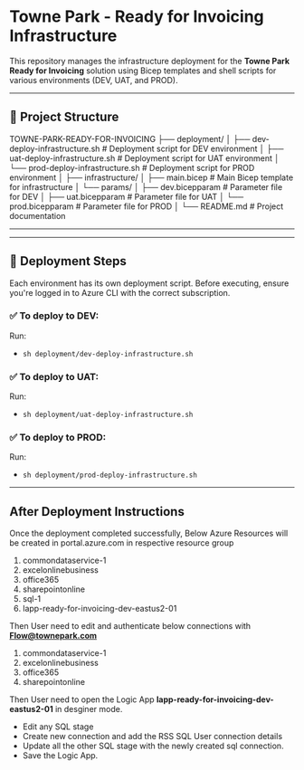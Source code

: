 # Towne Park - Ready for Invoicing Infrastructure

This repository manages the infrastructure deployment for the **Towne Park Ready for Invoicing** solution using Bicep templates and shell scripts for various environments (DEV, UAT, and PROD).

---

## 📁 Project Structure

TOWNE-PARK-READY-FOR-INVOICING
├── deployment/
│ ├── dev-deploy-infrastructure.sh # Deployment script for DEV environment
│ ├── uat-deploy-infrastructure.sh # Deployment script for UAT environment
│ └── prod-deploy-infrastructure.sh # Deployment script for PROD environment
│
├── infrastructure/
│ ├── main.bicep # Main Bicep template for infrastructure
│ └── params/
│ ├── dev.bicepparam # Parameter file for DEV
│ ├── uat.bicepparam # Parameter file for UAT
│ └── prod.bicepparam # Parameter file for PROD
│
└── README.md # Project documentation

---

---

## 🚀 Deployment Steps

Each environment has its own deployment script. Before executing, ensure you're logged in to Azure CLI with the correct subscription.

### ✅ To deploy to DEV:
Run:
- `sh deployment/dev-deploy-infrastructure.sh`

### ✅ To deploy to UAT:
Run:
- `sh deployment/uat-deploy-infrastructure.sh`

### ✅ To deploy to PROD:
Run:
- `sh deployment/prod-deploy-infrastructure.sh`

---

## After Deployment Instructions

Once the deployment completed successfully, Below Azure Resources will be created in portal.azure.com in respective resource group
1. commondataservice-1
2. excelonlinebusiness
3. office365
4. sharepointonline
5. sql-1
6. lapp-ready-for-invoicing-dev-eastus2-01

Then User need to edit and authenticate below connections with **Flow@townepark.com**
1. commondataservice-1
2. excelonlinebusiness
3. office365
4. sharepointonline

Then User need to open the Logic App **lapp-ready-for-invoicing-dev-eastus2-01** in desginer mode.
- Edit any SQL stage
- Create new connection and add the RSS SQL User connection details
- Update all the other SQL stage with the newly created sql connection.
- Save the Logic App.